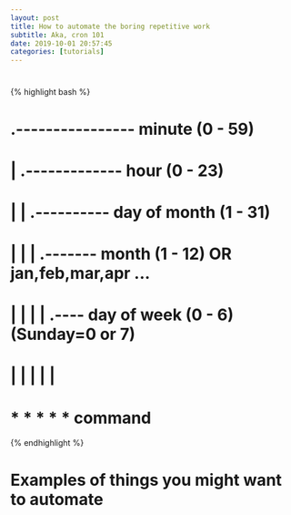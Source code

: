 ```yaml
---
layout: post
title: How to automate the boring repetitive work
subtitle: Aka, cron 101
date: 2019-10-01 20:57:45
categories: [tutorials]
---
```

#
{% highlight bash %}
# .---------------- minute (0 - 59)
# |  .------------- hour (0 - 23)
# |  |  .---------- day of month (1 - 31)
# |  |  |  .------- month (1 - 12) OR jan,feb,mar,apr ...
# |  |  |  |  .---- day of week (0 - 6) (Sunday=0 or 7)
# |  |  |  |  |
# *  *  *  *  *   command
{% endhighlight %}
# Examples of things you might want to automate


